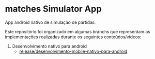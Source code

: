 # matches Simulator App

App android nativo de simulação de partidas. 

Este repositório foi organizado em algumas branchs que representam as implementações realizadas durante os seguintes conteúdos/vídeos:

1. Desenvolvimento nativo para android
      - [release/desenvolvimento-mobile-nativo-para-android](https://github.com/WalisonMiranda/matches-simulator-app/tree/release/desenvolvimento-mobile-nativo-para-android)
